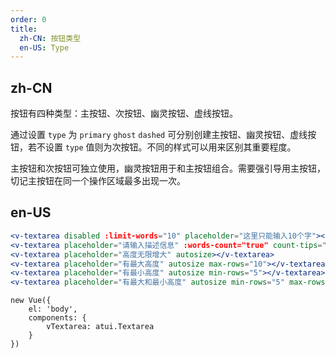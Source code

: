```yaml
---
order: 0
title:
  zh-CN: 按钮类型
  en-US: Type
---
```


## zh-CN

按钮有四种类型：主按钮、次按钮、幽灵按钮、虚线按钮。

通过设置 `type` 为 `primary` `ghost` `dashed` 可分别创建主按钮、幽灵按钮、虚线按钮，若不设置 `type` 值则为次按钮。不同的样式可以用来区别其重要程度。

主按钮和次按钮可独立使用，幽灵按钮用于和主按钮组合。需要强引导用主按钮，切记主按钮在同一个操作区域最多出现一次。

## en-US


````jsx
<v-textarea disabled :limit-words="10" placeholder="这里只能输入10个字"></v-textarea>
<v-textarea placeholder="请输入描述信息" :words-count="true" count-tips="您输入的字数是："></v-textarea>
<v-textarea placeholder="高度无限增大" autosize></v-textarea>
<v-textarea placeholder="有最大高度" autosize max-rows="10"></v-textarea>
<v-textarea placeholder="有最小高度" autosize min-rows="5"></v-textarea>
<v-textarea placeholder="有最大和最小高度" autosize min-rows="5" max-rows="10"></v-textarea>
````

````vue-script
new Vue({
    el: 'body',
    components: {
        vTextarea: atui.Textarea
    }
})
````